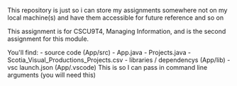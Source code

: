 This repository is just so i can store my assignments somewhere not on my local machine(s) and have them accessible for future reference and so on

This assignment is for CSCU9T4, Managing Information, and is the second assignment for this module. 

You'll find:
    - source code (App/src)
        - App.java
        - Projects.java
        - Scotia_Visual_Productions_Projects.csv
    - libraries / dependencys (App/lib)
    - vsc launch.json (App/.vscode) This is so I can pass in command line arguments (you will need this)
